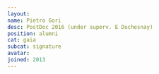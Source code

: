 ```yaml
---
layout:
name: Pietro Gori
desc: PostDoc 2016 (under superv. E Duchesnay)
position: alumni
cat: gaia
subcat: signature
avatar:
joined: 2013
---
```


